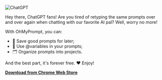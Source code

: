 ---
---

<!-- Image from covers foleder (hugo) -->
![ChatGPT](/covers/marquee_promo_canvas_dark.png)

Hey there, ChatGPT fans! Are you tired of retyping the same prompts over and over again when chatting with our favorite AI pal? Well, worry no more!

With OhMyPrompt, you can:
- 🧠 Save good prompts for later;
- 🤌 Use @variables in your prompts;
- 🗂️ Organize prompts into projects.

And the best part, it's forever free. ❤️ Enjoy!

<!-- Make it target _blank -->
[**Download from Chrome Web Store**](https://chrome.google.com/webstore/detail/ohmyprompt-for-chatgpt/cjnpbiangmfeelnchehdccckeajaofkc)
